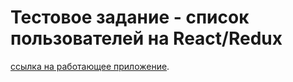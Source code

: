 # Тестовое задание - список пользователей на React/Redux

[ссылка на работающее приложение](https://youthful-golick-1c6c1e.netlify.app/).
